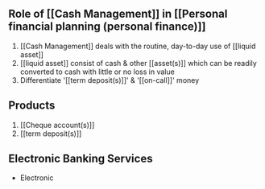 

## Role of [[Cash Management]] in [[Personal financial planning (personal finance)]]
1. [[Cash Management]] deals with the routine, day-to-day use of [[liquid asset]]
2. [[liquid asset]] consist of cash & other [[asset(s)]] which can be readily converted to cash with little or no loss in value
3. Differentiate '[[term deposit(s)]]' & '[[on-call]]' money

## Products
1. [[Cheque account(s)]]
2. [[term deposit(s)]]

## Electronic Banking Services
- Electronic 